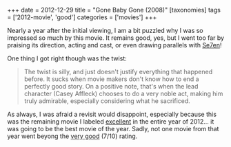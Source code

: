 +++
date = 2012-12-29
title = "Gone Baby Gone (2008)"
[taxonomies]
tags = ['2012-movie', 'good']
categories = ['movies']
+++

Nearly a year after the initial viewing, I am a bit puzzled why I was so
impressed so much by this movie. It remains good, yes, but I went too
far by praising its direction, acting and cast, or even drawing
parallels with [Se7en]!

One thing I got right though was the twist:

> The twist is silly, and just doesn't justify everything that happened
> before. It sucks when movie makers don't know how to end a perfectly
> good story. On a positive note, that's when the lead character (Casey
> Affleck) chooses to do a very noble act, making him truly admirable,
> especially considering what he sacrificed.

As always, I was afraid a revisit would disappoint, especially because
this was the remaining movie I labeled [excellent] in the entire year of
2012... it was going to be the best movie of the year. Sadly, not one
movie from that year went beyong the [very good] (7/10) rating.

  [Se7en]: @/se7en-1995.md
  [excellent]: http://tshepang.github.io/tags/excellent
  [very good]: http://tshepang.github.io/tags/good
